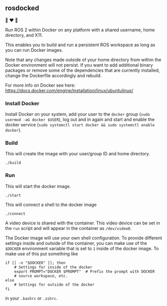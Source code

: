 ## rosdocked

🐳 ❤️ 🤖

Run ROS 2 within Docker on any platform with a shared username, home directory, and X11.

This enables you to build and run a persistent ROS workspace as long as
you can run Docker images.

Note that any changes made outside of your home directory from within the Docker environment will not persist. If you want to add additional binary packages or remove some of the dependencies that are currently installed, change the Dockerfile accordingly and rebuild.

For more info on Docker see here: https://docs.docker.com/engine/installation/linux/ubuntulinux/

### Install Docker

Install Docker on your system, add your user to the `docker` group (`sudo usermod -aG docker $USER`), log out and in again and start and enable the docker service (`sudo systemctl start docker && sudo systemctl enable docker`).

### Build

This will create the image with your user/group ID and home directory.

```
./build
```

### Run

This will start the docker image.

```
./start
```

This will connect a shell to the docker image

```
./connect
```

A video device is shared with the container. This video device can be set in the `run` script and will appear in the container as `/dev/video0`.

The Docker image will use your own shell configuration. To provide different settings inside and outside of the container, you can make use of the `$DOCKER` environment variable that is set to `1` inside of the docker image. To make use of this put something like

```
if [[ -n "$DOCKER" ]]; then
    # Settings for inside of the docker
    export PROMPT="DOCKER $PROMPT"  # Prefix the prompt with DOCKER
    # source workspace, etc.
else
    # Settings for outside of the docker
fi
```

in your `.bashrc` or `.zshrc`.
